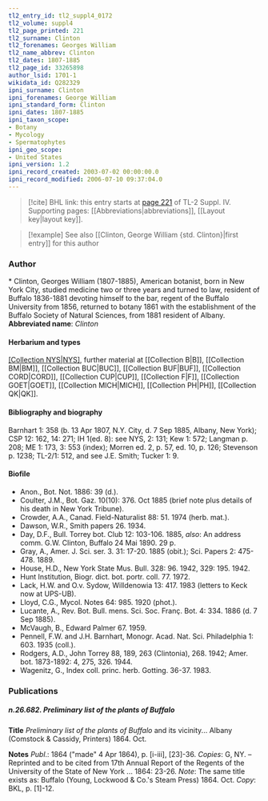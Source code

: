 ```yaml
---
tl2_entry_id: tl2_suppl4_0172
tl2_volume: suppl4
tl2_page_printed: 221
tl2_surname: Clinton
tl2_forenames: Georges William
tl2_name_abbrev: Clinton
tl2_dates: 1807-1885
tl2_page_id: 33265898
author_lsid: 1701-1
wikidata_id: Q282329
ipni_surname: Clinton
ipni_forenames: George William
ipni_standard_form: Clinton
ipni_dates: 1807-1885
ipni_taxon_scope: 
- Botany
- Mycology
- Spermatophytes
ipni_geo_scope: 
- United States
ipni_version: 1.2
ipni_record_created: 2003-07-02 00:00:00.0
ipni_record_modified: 2006-07-10 09:37:04.0
---
```



> [!cite] BHL link: this entry starts at [page 221](https://www.biodiversitylibrary.org/page/33265898) of TL-2 Suppl. IV.
> Supporting pages: [[Abbreviations|abbreviations]], [[Layout key|layout key]].

> [!example] See also [[Clinton, George William {std. Clinton}|first entry]] for this author

### Author

\* Clinton, Georges William (1807-1885), American botanist, born in New York City, studied medicine two or three years and turned to law, resident of Buffalo 1836-1881 devoting himself to the bar, regent of the Buffalo University from 1856, returned to botany 1861 with the establishment of the Buffalo Society of Natural Sciences, from 1881 resident of Albany. 
**Abbreviated name**: *Clinton*

#### Herbarium and types

[[Collection NYS|NYS]](Albany), further material at [[Collection B|B]], [[Collection BM|BM]], [[Collection BUC|BUC]], [[Collection BUF|BUF]], [[Collection CORD|CORD]], [[Collection CUP|CUP]], [[Collection F|F]], [[Collection GOET|GOET]], [[Collection MICH|MICH]], [[Collection PH|PH]], [[Collection QK|QK]].

#### Bibliography and biography

Barnhart 1: 358 (b. 13 Apr 1807, N.Y. City, d. 7 Sep 1885, Albany, New York); CSP 12: 162, 14: 271; IH 1(ed. 8): see NYS, 2: 131; Kew 1: 572; Langman p. 208; ME 1: 173, 3: 553 (index); Morren ed. 2, p. 57, ed. 10, p. 126; Stevenson p. 1238; TL-2/1: 512, and see J.E. Smith; Tucker 1: 9.

#### Biofile

- Anon., Bot. Not. 1886: 39 (d.).
- Coulter, J.M., Bot. Gaz. 10(10): 376. Oct 1885 (brief note plus details of his death in New York Tribune).
- Crowder, A.A., Canad. Field-Naturalist 88: 51. 1974 (herb. mat.).
- Dawson, W.R., Smith papers 26. 1934.
- Day, D.F., Bull. Torrey bot. Club 12: 103-106. 1885, *also*: An address comm. G.W. Clinton, Buffalo 24 Mai 1890. 29 p.
- Gray, A., Amer. J. Sci. ser. 3. 31: 17-20. 1885 (obit.); Sci. Papers 2: 475-478. 1889.
- House, H.D., New York State Mus. Bull. 328: 96. 1942, 329: 195. 1942.
- Hunt Institution, Biogr. dict. bot. portr. coll. 77. 1972.
- Lack, H.W. and O.v. Sydow, Willdenowia 13: 417. 1983 (letters to Keck now at UPS-UB).
- Lloyd, C.G., Mycol. Notes 64: 985. 1920 (phot.).
- Lucante, A., Rev. Bot. Bull. mens. Sci. Soc. Franç. Bot. 4: 334. 1886 (d. 7 Sep 1885).
- McVaugh, B., Edward Palmer 67. 1959.
- Pennell, F.W. and J.H. Barnhart, Monogr. Acad. Nat. Sci. Philadelphia 1: 603. 1935 (coll.).
- Rodgers, A.D., John Torrey 88, 189, 263 (Clintonia), 268. 1942; Amer. bot. 1873-1892: 4, 275, 326. 1944.
- Wagenitz, G., Index coll. princ. herb. Gotting. 36-37. 1983.

### Publications

##### n.26.682. Preliminary list of the plants of Buffalo

**Title**
*Preliminary list of the plants of Buffalo* and its vicinity... Albany (Comstock & Cassidy, Printers) 1864. Oct.

**Notes**
*Publ*.: 1864 ("made" 4 Apr 1864), p. \[i-iii\], \[23\]-36. *Copies*: G, NY. – Reprinted and to be cited from 17th Annual Report of the Regents of the University of the State of New York ... 1864: 23-26.
*Note*: The same title exists as: Buffalo (Young, Lockwood & Co.'s Steam Press) 1864. Oct.
*Copy*: BKL, p. \[1\]-12.

